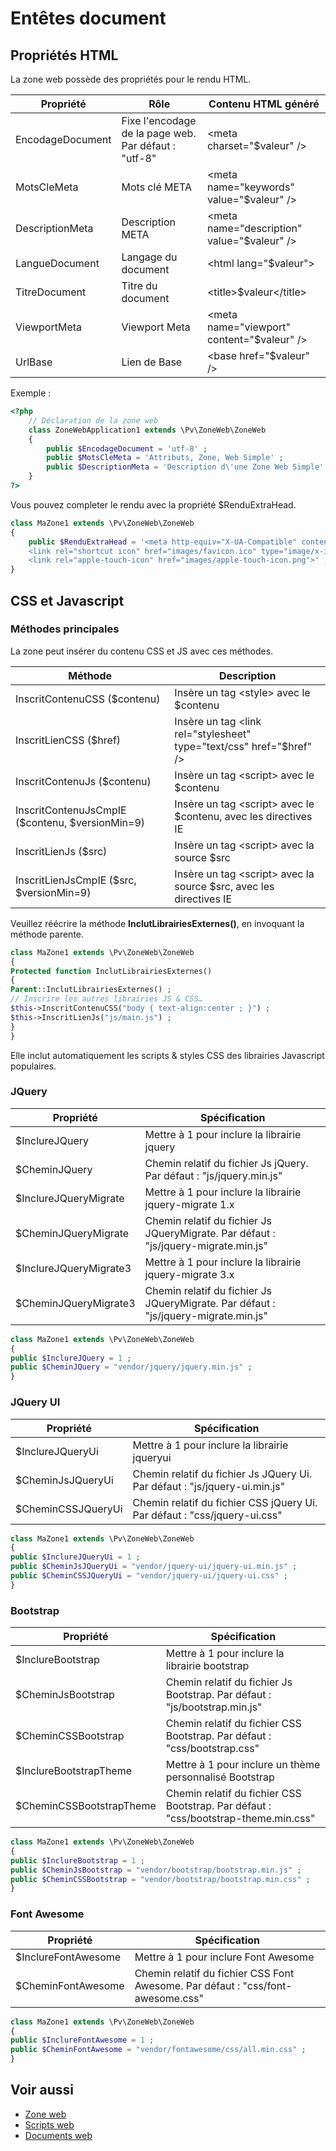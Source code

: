 # Entêtes document

## Propriétés HTML

La zone web possède des propriétés pour le rendu HTML.

Propriété | Rôle | Contenu HTML généré
------------- | ------------- | -------------
EncodageDocument | Fixe l'encodage de la page web. Par défaut : "utf-8" | &lt;meta charset="$valeur" /&gt;
MotsCleMeta | Mots clé META | &lt;meta name="keywords" value="$valeur" /&gt;
DescriptionMeta | Description META | &lt;meta name="description" value="$valeur" /&gt;
LangueDocument | Langage du document | &lt;html lang="$valeur"&gt;
TitreDocument | Titre du document | &lt;title&gt;$valeur&lt;/title&gt;
ViewportMeta | Viewport Meta | &lt;meta name="viewport" content="$valeur" /&gt;
UrlBase | Lien de Base | &lt;base href="$valeur" /&gt;

Exemple :
```php
<?php
	// Déclaration de la zone web
	class ZoneWebApplication1 extends \Pv\ZoneWeb\ZoneWeb
	{
		public $EncodageDocument = 'utf-8' ;
		public $MotsCleMeta = 'Attributs, Zone, Web Simple' ;
		public $DescriptionMeta = 'Description d\'une Zone Web Simple' ;
	}
?>
```

Vous pouvez completer le rendu <head> avec la propriété $RenduExtraHead.

```php
class MaZone1 extends \Pv\ZoneWeb\ZoneWeb
{
	public $RenduExtraHead = '<meta http-equiv="X-UA-Compatible" content="IE=edge">
    <link rel="shortcut icon" href="images/favicon.ico" type="image/x-icon">
    <link rel="apple-touch-icon" href="images/apple-touch-icon.png">' ;
}
```

## CSS et Javascript

### Méthodes principales

La zone peut insérer du contenu CSS et JS avec ces méthodes.

Méthode | Description
------------- | -------------
InscritContenuCSS ($contenu) | Insère un tag &lt;style&gt; avec le $contenu
InscritLienCSS ($href) | Insère un tag &lt;link rel="stylesheet" type="text/css" href="$href" /&gt;
InscritContenuJs ($contenu) | Insère un tag &lt;script&gt; avec le $contenu
InscritContenuJsCmpIE ($contenu, $versionMin=9) | Insère un tag &lt;script&gt; avec le $contenu, avec les directives IE
InscritLienJs ($src) | Insère un tag &lt;script&gt; avec la source $src
InscritLienJsCmpIE ($src, $versionMin=9) | Insère un tag &lt;script&gt; avec la source $src, avec les directives IE

Veuillez réécrire la méthode **InclutLibrairiesExternes()**, en invoquant la méthode parente.

```php
class MaZone1 extends \Pv\ZoneWeb\ZoneWeb
{
Protected function InclutLibrairiesExternes()
{
Parent::InclutLibrairiesExternes() ;
// Inscrire les autres librairies JS & CSS…
$this->InscritContenuCSS("body { text-align:center ; }") ;
$this->InscritLienJs("js/main.js") ;
} 
}
```

Elle inclut automatiquement les scripts & styles CSS des librairies Javascript populaires.

### JQuery

Propriété | Spécification
------------- | -------------
$InclureJQuery | Mettre à 1 pour inclure la librairie jquery
$CheminJQuery | Chemin relatif du fichier Js jQuery. Par défaut : "js/jquery.min.js" 
$InclureJQueryMigrate | Mettre à 1 pour inclure la librairie jquery-migrate 1.x
$CheminJQueryMigrate | Chemin relatif du fichier Js JQueryMigrate. Par défaut : "js/jquery-migrate.min.js"
$InclureJQueryMigrate3 | Mettre à 1 pour inclure la librairie jquery-migrate 3.x
$CheminJQueryMigrate3 | Chemin relatif du fichier Js JQueryMigrate. Par défaut : "js/jquery-migrate.min.js"

```php
class MaZone1 extends \Pv\ZoneWeb\ZoneWeb
{
public $InclureJQuery = 1 ;
public $CheminJQuery = "vendor/jquery/jquery.min.js" ;
}
```

### JQuery UI

Propriété | Spécification
------------- | -------------
$InclureJQueryUi | Mettre à 1 pour inclure la librairie jqueryui
$CheminJsJQueryUi | Chemin relatif du fichier Js JQuery Ui. Par défaut : "js/jquery-ui.min.js"
$CheminCSSJQueryUi | Chemin relatif du fichier CSS jQuery Ui. Par défaut : "css/jquery-ui.css"

```php
class MaZone1 extends \Pv\ZoneWeb\ZoneWeb
{
public $InclureJQueryUi = 1 ;
public $CheminJsJQueryUi = "vendor/jquery-ui/jquery-ui.min.js" ;
public $CheminCSSJQueryUi = "vendor/jquery-ui/jquery-ui.css" ;
}
```

### Bootstrap

Propriété | Spécification
------------- | -------------
$InclureBootstrap | Mettre à 1 pour inclure la librairie bootstrap
$CheminJsBootstrap | Chemin relatif du fichier Js Bootstrap. Par défaut : "js/bootstrap.min.js"
$CheminCSSBootstrap | Chemin relatif du fichier CSS Bootstrap. Par défaut : "css/bootstrap.css"
$InclureBootstrapTheme | Mettre à 1 pour inclure un thème personnalisé Bootstrap
$CheminCSSBootstrapTheme | Chemin relatif du fichier CSS Bootstrap. Par défaut : "css/bootstrap-theme.min.css"

```php
class MaZone1 extends \Pv\ZoneWeb\ZoneWeb
{
public $InclureBootstrap = 1 ;
public $CheminJsBootstrap = "vendor/bootstrap/bootstrap.min.js" ;
public $CheminCSSBootstrap = "vendor/bootstrap/bootstrap.min.css" ;
}
```

### Font Awesome

Propriété | Spécification
------------- | -------------
$InclureFontAwesome | Mettre à 1 pour inclure Font Awesome
$CheminFontAwesome | Chemin relatif du fichier CSS Font Awesome. Par défaut : "css/font-awesome.css"

```php
class MaZone1 extends \Pv\ZoneWeb\ZoneWeb
{
public $InclureFontAwesome = 1 ;
public $CheminFontAwesome = "vendor/fontawesome/css/all.min.css" ;
}
```

## Voir aussi

- [Zone web](zoneweb.md)
- [Scripts web](scripts.md)
- [Documents web](documents.md)
